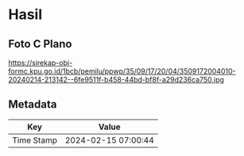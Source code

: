 # Hasil

## Foto C Plano

https://sirekap-obj-formc.kpu.go.id/1bcb/pemilu/ppwp/35/09/17/20/04/3509172004010-20240214-213142--6fe9511f-b458-44bd-bf8f-a29d236ca750.jpg


## Metadata

| Key        | Value               |
| ---------- | ------------------- |
| Time Stamp | 2024-02-15 07:00:44 |




